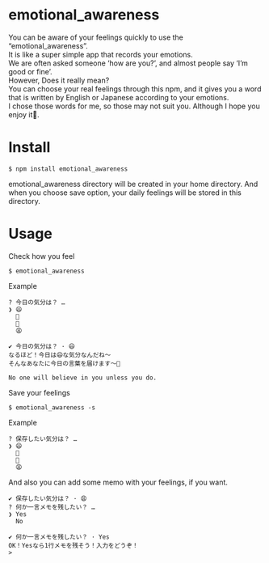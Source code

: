# emotional_awareness
You can be aware of your feelings quickly to use the “emotional_awareness”.<br>
It is like a super simple app that records your emotions.<br>
We are often asked someone ‘how are you?’, and almost people say ‘I’m good or fine’.<br>
However, Does it really mean?<br>
You can choose your real feelings through this npm, and it gives you a word that is written by English or Japanese according to your emotions.<br>
I chose those words for me, so those may not suit you. Although I hope you enjoy it👋.<br>

# Install
`$ npm install emotional_awareness`

<note>
emotional_awareness directory will be created in your home directory.
And when you choose save option, your daily feelings will be stored in this directory.


# Usage
Check how you feel

`$ emotional_awareness`

Example

```
? 今日の気分は？ …
❯ 😄
  🙂
  🙁
  😩

✔ 今日の気分は？ · 😄
なるほど！今日は😄な気分なんだね〜
そんなあなたに今日の言葉を届けます〜👀

No one will believe in you unless you do.

```

Save your feelings

`$ emotional_awareness -s`

Example

```
? 保存したい気分は？ …
❯ 😄
  🙂
  🙁
  😩

```

And also you can add some memo with your feelings, if you want.

```
✔ 保存したい気分は？ · 😩
? 何か一言メモを残したい？ …
❯ Yes
  No

✔ 何か一言メモを残したい？ · Yes
OK！Yesなら1行メモを残そう！入力をどうぞ！
>

```
